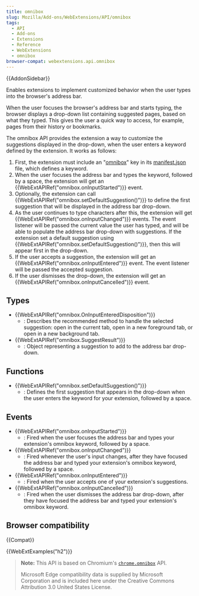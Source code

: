 ```yaml
---
title: omnibox
slug: Mozilla/Add-ons/WebExtensions/API/omnibox
tags:
  - API
  - Add-ons
  - Extensions
  - Reference
  - WebExtensions
  - omnibox
browser-compat: webextensions.api.omnibox
---
```


{{AddonSidebar}}

Enables extensions to implement customized behavior when the user types into the browser's address bar.

When the user focuses the browser's address bar and starts typing, the browser displays a drop-down list containing suggested pages, based on what they typed. This gives the user a quick way to access, for example, pages from their history or bookmarks.

The omnibox API provides the extension a way to customize the suggestions displayed in the drop-down, when the user enters a keyword defined by the extension. It works as follows:

1. First, the extension must include an "[omnibox](/en-US/docs/Mozilla/Add-ons/WebExtensions/manifest.json/omnibox)" key in its [manifest.json](/en-US/docs/Mozilla/Add-ons/WebExtensions/manifest.json) file, which defines a keyword.
2. When the user focuses the address bar and types the keyword, followed by a space, the extension will get an {{WebExtAPIRef("omnibox.onInputStarted")}} event.
3. Optionally, the extension can call {{WebExtAPIRef("omnibox.setDefaultSuggestion()")}} to define the first suggestion that will be displayed in the address bar drop-down.
4. As the user continues to type characters after this, the extension will get {{WebExtAPIRef("omnibox.onInputChanged")}} events. The event listener will be passed the current value the user has typed, and will be able to populate the address bar drop-down with suggestions. If the extension set a default suggestion using {{WebExtAPIRef("omnibox.setDefaultSuggestion()")}}, then this will appear first in the drop-down.
5. If the user accepts a suggestion, the extension will get an {{WebExtAPIRef("omnibox.onInputEntered")}} event. The event listener will be passed the accepted suggestion.
6. If the user dismisses the drop-down, the extension will get an {{WebExtAPIRef("omnibox.onInputCancelled")}} event.

## Types

- {{WebExtAPIRef("omnibox.OnInputEnteredDisposition")}}
  - : Describes the recommended method to handle the selected suggestion: open in the current tab, open in a new foreground tab, or open in a new background tab.
- {{WebExtAPIRef("omnibox.SuggestResult")}}
  - : Object representing a suggestion to add to the address bar drop-down.

## Functions

- {{WebExtAPIRef("omnibox.setDefaultSuggestion()")}}
  - : Defines the first suggestion that appears in the drop-down when the user enters the keyword for your extension, followed by a space.

## Events

- {{WebExtAPIRef("omnibox.onInputStarted")}}
  - : Fired when the user focuses the address bar and types your extension's omnibox keyword, followed by a space.
- {{WebExtAPIRef("omnibox.onInputChanged")}}
  - : Fired whenever the user's input changes, after they have focused the address bar and typed your extension's omnibox keyword, followed by a space.
- {{WebExtAPIRef("omnibox.onInputEntered")}}
  - : Fired when the user accepts one of your extension's suggestions.
- {{WebExtAPIRef("omnibox.onInputCancelled")}}
  - : Fired when the user dismisses the address bar drop-down, after they have focused the address bar and typed your extension's omnibox keyword.

## Browser compatibility

{{Compat}}

{{WebExtExamples("h2")}}

> **Note:** This API is based on Chromium's [`chrome.omnibox`](https://developer.chrome.com/docs/extensions/reference/omnibox/) API.
>
> Microsoft Edge compatibility data is supplied by Microsoft Corporation and is included here under the Creative Commons Attribution 3.0 United States License.
